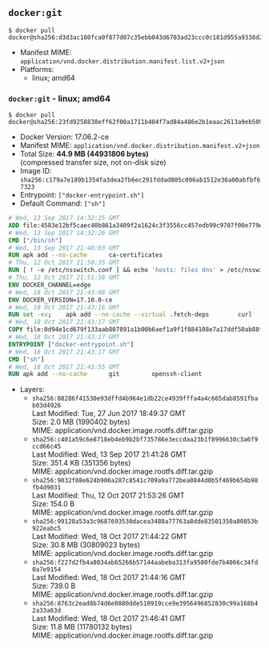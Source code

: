 ## `docker:git`

```console
$ docker pull docker@sha256:d3d3ac100fca0f877d07c35ebb043d6703ad23ccc0c181d955a9338d21c701e2
```

-	Manifest MIME: `application/vnd.docker.distribution.manifest.list.v2+json`
-	Platforms:
	-	linux; amd64

### `docker:git` - linux; amd64

```console
$ docker pull docker@sha256:23fd9258838eff62f00a1711b404f7ad84a486e2b1eaac2613a9eb509f71e919
```

-	Docker Version: 17.06.2-ce
-	Manifest MIME: `application/vnd.docker.distribution.manifest.v2+json`
-	Total Size: **44.9 MB (44931806 bytes)**  
	(compressed transfer size, not on-disk size)
-	Image ID: `sha256:c179a7e189b1354fa3dea2fb6ec291fddad805c096ab1512e36a00abfbf67323`
-	Entrypoint: `["docker-entrypoint.sh"]`
-	Default Command: `["sh"]`

```dockerfile
# Wed, 13 Sep 2017 14:32:25 GMT
ADD file:4583e12bf5caec40b861a3409f2a1624c3f3556cc457edb99c9707f00e779e45 in / 
# Wed, 13 Sep 2017 14:32:26 GMT
CMD ["/bin/sh"]
# Wed, 13 Sep 2017 21:40:03 GMT
RUN apk add --no-cache 		ca-certificates
# Thu, 12 Oct 2017 21:50:35 GMT
RUN [ ! -e /etc/nsswitch.conf ] && echo 'hosts: files dns' > /etc/nsswitch.conf
# Thu, 12 Oct 2017 21:51:58 GMT
ENV DOCKER_CHANNEL=edge
# Wed, 18 Oct 2017 21:43:08 GMT
ENV DOCKER_VERSION=17.10.0-ce
# Wed, 18 Oct 2017 21:43:16 GMT
RUN set -ex; 	apk add --no-cache --virtual .fetch-deps 		curl 		tar 	; 		apkArch="$(apk --print-arch)"; 	case "$apkArch" in 		x86_64) dockerArch='x86_64' ;; 		aarch64) dockerArch='aarch64' ;; 		ppc64le) dockerArch='ppc64le' ;; 		s390x) dockerArch='s390x' ;; 		*) echo >&2 "error: unsupported architecture ($apkArch)"; exit 1 ;;	esac; 		if ! curl -fL -o docker.tgz "https://download.docker.com/linux/static/${DOCKER_CHANNEL}/${dockerArch}/docker-${DOCKER_VERSION}.tgz"; then 		echo >&2 "error: failed to download 'docker-${DOCKER_VERSION}' from '${DOCKER_CHANNEL}' for '${dockerArch}'"; 		exit 1; 	fi; 		tar --extract 		--file docker.tgz 		--strip-components 1 		--directory /usr/local/bin/ 	; 	rm docker.tgz; 		apk del .fetch-deps; 		dockerd -v; 	docker -v
# Wed, 18 Oct 2017 21:43:17 GMT
COPY file:0d94e1cd679f133aab807891a1b00b6aef1a9f1f884108e7a17ddf50ab88f1fb in /usr/local/bin/ 
# Wed, 18 Oct 2017 21:43:17 GMT
ENTRYPOINT ["docker-entrypoint.sh"]
# Wed, 18 Oct 2017 21:43:17 GMT
CMD ["sh"]
# Wed, 18 Oct 2017 21:43:55 GMT
RUN apk add --no-cache 		git 		openssh-client
```

-	Layers:
	-	`sha256:88286f41530e93dffd4b964e1db22ce4939fffa4a4c665dab8591fbab03d4926`  
		Last Modified: Tue, 27 Jun 2017 18:49:37 GMT  
		Size: 2.0 MB (1990402 bytes)  
		MIME: application/vnd.docker.image.rootfs.diff.tar.gzip
	-	`sha256:c401a59c6e8718eb4eb9b2bf735786e3eccdaa23b1f8996630c3a6f9ccd66c45`  
		Last Modified: Wed, 13 Sep 2017 21:41:28 GMT  
		Size: 351.4 KB (351356 bytes)  
		MIME: application/vnd.docker.image.rootfs.diff.tar.gzip
	-	`sha256:9032f08e624b906a287c8541c709a9a772bea0844d0b5f469b654b98fb4d9031`  
		Last Modified: Thu, 12 Oct 2017 21:53:26 GMT  
		Size: 154.0 B  
		MIME: application/vnd.docker.image.rootfs.diff.tar.gzip
	-	`sha256:99128a53a3c9687693530dacea3488a77763a8dde83501350a80853b922eabc5`  
		Last Modified: Wed, 18 Oct 2017 21:44:22 GMT  
		Size: 30.8 MB (30809023 bytes)  
		MIME: application/vnd.docker.image.rootfs.diff.tar.gzip
	-	`sha256:f227d2fb4a8034ab65266b57144aabeba313fa9580fde7b4066c34fd0a7e9154`  
		Last Modified: Wed, 18 Oct 2017 21:44:16 GMT  
		Size: 739.0 B  
		MIME: application/vnd.docker.image.rootfs.diff.tar.gzip
	-	`sha256:8763c2ead8b74d6e0880dde510919cce9e3956496852830c99a168b42a33a63d`  
		Last Modified: Wed, 18 Oct 2017 21:46:41 GMT  
		Size: 11.8 MB (11780132 bytes)  
		MIME: application/vnd.docker.image.rootfs.diff.tar.gzip
